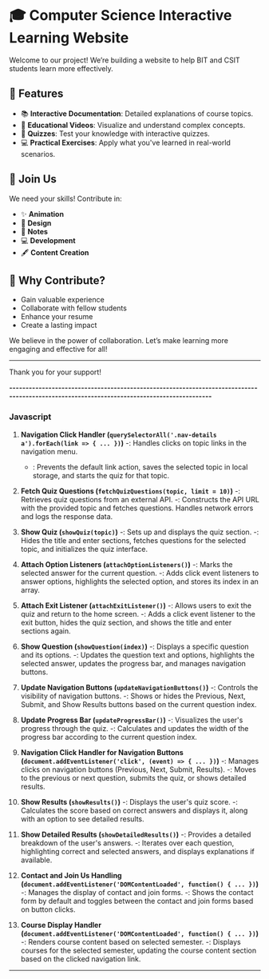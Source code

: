 # 🎓 Computer Science Interactive Learning Website

Welcome to our project! We’re building a website to help BIT and CSIT students learn more effectively.

## 🌟 Features

- 📚 **Interactive Documentation**: Detailed explanations of course topics.
- 🎥 **Educational Videos**: Visualize and understand complex concepts.
- 📝 **Quizzes**: Test your knowledge with interactive quizzes.
- 💻 **Practical Exercises**: Apply what you've learned in real-world scenarios.

## 📢 Join Us

We need your skills! Contribute in:
- ✨ **Animation**
- 🎨 **Design**
- 📝 **Notes**
- 💻 **Development**
- 🖋️ **Content Creation**

## 🤝 Why Contribute?

- Gain valuable experience
- Collaborate with fellow students
- Enhance your resume
- Create a lasting impact

We believe in the power of collaboration. Let’s make learning more engaging and effective for all!

---

Thank you for your support!


**------------------------------------------------------------------------------------------------------------------------------------------**

### Javascript

1. **Navigation Click Handler (`querySelectorAll('.nav-details a').forEach(link => { ... })`)**
   -: Handles clicks on topic links in the navigation menu.
   - : Prevents the default link action, saves the selected topic in local storage, and starts the quiz for that topic.

2. **Fetch Quiz Questions (`fetchQuizQuestions(topic, limit = 10)`)**
   -: Retrieves quiz questions from an external API.
   -: Constructs the API URL with the provided topic and fetches questions. Handles network errors and logs the response data.

3. **Show Quiz (`showQuiz(topic)`)**
   -: Sets up and displays the quiz section.
   -: Hides the title and enter sections, fetches questions for the selected topic, and initializes the quiz interface.

4. **Attach Option Listeners (`attachOptionListeners()`)**
   -: Marks the selected answer for the current question.
   -: Adds click event listeners to answer options, highlights the selected option, and stores its index in an array.

5. **Attach Exit Listener (`attachExitListener()`)**
   -: Allows users to exit the quiz and return to the home screen.
   -: Adds a click event listener to the exit button, hides the quiz section, and shows the title and enter sections again.

6. **Show Question (`showQuestion(index)`)**
   -: Displays a specific question and its options.
   -: Updates the question text and options, highlights the selected answer, updates the progress bar, and manages navigation buttons.

7. **Update Navigation Buttons (`updateNavigationButtons()`)**
   -: Controls the visibility of navigation buttons.
   -: Shows or hides the Previous, Next, Submit, and Show Results buttons based on the current question index.

8. **Update Progress Bar (`updateProgressBar()`)**
   -: Visualizes the user's progress through the quiz.
   -: Calculates and updates the width of the progress bar according to the current question index.

9. **Navigation Click Handler for Navigation Buttons (`document.addEventListener('click', (event) => { ... })`)**
   -: Manages clicks on navigation buttons (Previous, Next, Submit, Results).
   -: Moves to the previous or next question, submits the quiz, or shows detailed results.

10. **Show Results (`showResults()`)**
    -: Displays the user's quiz score.
    -: Calculates the score based on correct answers and displays it, along with an option to see detailed results.

11. **Show Detailed Results (`showDetailedResults()`)**
    -: Provides a detailed breakdown of the user's answers.
    -: Iterates over each question, highlighting correct and selected answers, and displays explanations if available.

12. **Contact and Join Us Handling (`document.addEventListener('DOMContentLoaded', function() { ... })`)**
    -: Manages the display of contact and join forms.
    -: Shows the contact form by default and toggles between the contact and join forms based on button clicks.

13. **Course Display Handler (`document.addEventListener('DOMContentLoaded', function() { ... })`)**
    -: Renders course content based on selected semester.
    -: Displays courses for the selected semester, updating the course content section based on the clicked navigation link.

---

